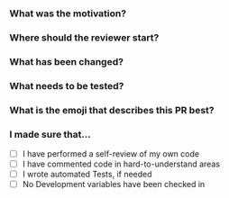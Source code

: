 ### What was the motivation?

### Where should the reviewer start?

### What has been changed?

### What needs to be tested?

### What is the emoji that describes this PR best?

### I made sure that...


- [ ] I have performed a self-review of my own code
- [ ] I have commented code in hard-to-understand areas
- [ ] I wrote automated Tests, if needed
- [ ] No Development variables have been checked in
